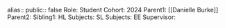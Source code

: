 alias:: 
public:: false
Role: Student
Cohort: 2024
Parent1: [[Danielle Burke]] 
Parent2: 
Sibling1:
HL Subjects:
SL Subjects:
EE Supervisor:
